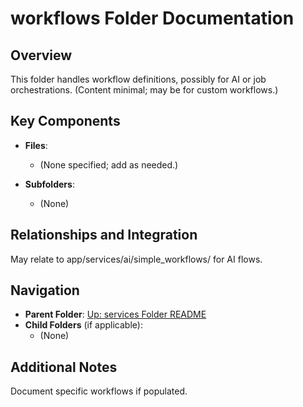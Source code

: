 # workflows Folder Documentation

## Overview
This folder handles workflow definitions, possibly for AI or job orchestrations. (Content minimal; may be for custom workflows.)

## Key Components
- **Files**:
  - (None specified; add as needed.)

- **Subfolders**:
  - (None)

## Relationships and Integration
May relate to app/services/ai/simple_workflows/ for AI flows.

## Navigation
- **Parent Folder**: [Up: services Folder README](../README.md)
- **Child Folders** (if applicable): 
  - (None)

## Additional Notes
Document specific workflows if populated.
